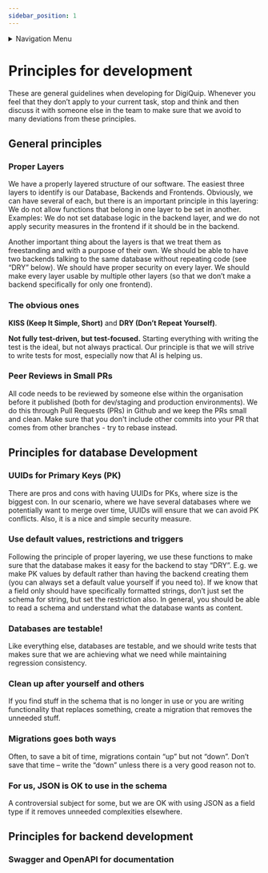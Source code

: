 ```yaml
---
sidebar_position: 1
---
```


<details className="markdown-navigation">
  <summary>Navigation Menu</summary>

- [intro](/docs/intro)
- [Juridisk](/docs/category/juridisk)
    - [Bruksvilkår (EULA)](/docs/legal/eula)
    - [Personvernerklæring](/docs/legal/privacy-policy)
    - [Generelle avtalevilkår](/docs/legal/terms)
    - [Avtale om Tjenestenivå (SLA)](/docs/legal/sla)
- [Hendig informasjon](/docs/category/hendig-informasjon)
    - [For utviklere](/docs/category/for-utviklere)
    - [Designguide](/docs/category/designguide)
- [Priser](/docs/category/priser)
    - [Prisliste og etiketter](/docs/prices/detailed-price-list)
- [Bruk av programvaren DigiQuip](/docs/category/bruk-av-programvaren-digiquip)
    - [Kom i gang med DigiQuip](/docs/resources/getting-started)
    - [Administrasjon av brukere](/docs/resources/user-management)
    - [Administrasjon av maskiner og utstyr](/docs/resources/equipment-management)
    - [Administrere egen og andres kompetanse](/docs/resources/competence-management)
    - [Sjekklister](/docs/resources/checklists)
    - [Daglig kontroll og vedlikehold](/docs/resources/Pre-use-maintenance)
    - [Sakkyndig kontroll](/docs/resources/inspections)
    - [QR-koder/NFC-tagger](/docs/resources/landingpage)
    - [Utstyrsspesifikk opplæring](/docs/resources/training)
    - [Varslinger](/docs/resources/notifications)
- [Teknisk dokumentasjon](/docs/category/teknisk-dokumentasjon)
    - [Registeret](/docs/category/registeret)
</details>

# Principles for development

These are general guidelines when developing for DigiQuip. Whenever you feel that they don’t apply to your current task, stop and think and then discuss it with someone else in the team to make sure that we avoid to many deviations from these principles.

## General principles

### Proper Layers

We have a properly layered structure of our software. The easiest three layers to identify is our Database, Backends and Frontends. Obviously, we can have several of each, but there is an important principle in this layering: We do not allow functions that belong in one layer to be set in another. Examples: We do not set database logic in the backend layer, and we do not apply security measures in the frontend if it should be in the backend.

Another important thing about the layers is that we treat them as freestanding and with a purpose of their own. We should be able to have two backends talking to the same database without repeating code (see “DRY” below).  We should have proper security on every layer. We should make every layer usable by multiple other layers (so that we don’t make a backend specifically for only one frontend).

### The obvious ones

**KISS (Keep It Simple, Short)** and **DRY (Don’t Repeat Yourself)**.

**Not fully test-driven, but test-focused.**
Starting everything with writing the test is the ideal, but not always practical. Our principle is that we will strive to write tests for most, especially now that AI is helping us.


### Peer Reviews in Small PRs

All code needs to be reviewed by someone else within the organisation before it published (both for dev/staging and production environments). We do this through Pull Requests (PRs) in Github and we keep the PRs small and clean. Make sure that you don't include other commits into your PR that comes from other branches - try to rebase instead.

## Principles for database Development

### UUIDs for Primary Keys (PK)
There are pros and cons with having UUIDs for PKs, where size is the biggest con. In our scenario, where we have several databases where we potentially want to merge over time, UUIDs will ensure that we can avoid PK conflicts. Also, it is a nice and simple security measure.

### Use default values, restrictions and triggers
Following the principle of proper layering, we use these functions to make sure that the database makes it easy for the backend to stay “DRY”. E.g. we make PK values by default rather than having the backend creating them (you can always set a default value yourself if you need to). If we know that a field only should have specifically formatted strings, don’t just set the schema for string, but set the restriction also. In general, you should be able to read a schema and understand what the database wants as content.

### Databases are testable!
Like everything else, databases are testable, and we should write tests that makes sure that we are achieving what we need while maintaining regression consistency.

### Clean up after yourself and others
If you find stuff in the schema that is no longer in use or you are writing functionality that replaces something, create a migration that removes the unneeded stuff.

### Migrations goes both ways
Often, to save a bit of time, migrations contain “up” but not “down”. Don’t save that time – write the “down” unless there is a very good reason not to.

### For us, JSON is OK to use in the schema
A controversial subject for some, but we are OK with using JSON as a field type if it removes unneeded complexities elsewhere.

## Principles for backend development

### Swagger and OpenAPI for documentation
